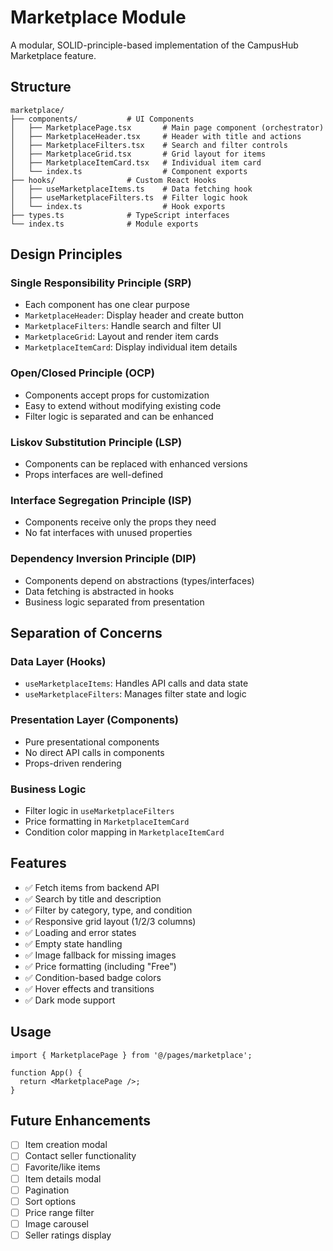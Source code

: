 # Marketplace Module

A modular, SOLID-principle-based implementation of the CampusHub Marketplace feature.

## Structure

```
marketplace/
├── components/           # UI Components
│   ├── MarketplacePage.tsx       # Main page component (orchestrator)
│   ├── MarketplaceHeader.tsx     # Header with title and actions
│   ├── MarketplaceFilters.tsx    # Search and filter controls
│   ├── MarketplaceGrid.tsx       # Grid layout for items
│   ├── MarketplaceItemCard.tsx   # Individual item card
│   └── index.ts                  # Component exports
├── hooks/                # Custom React Hooks
│   ├── useMarketplaceItems.ts    # Data fetching hook
│   ├── useMarketplaceFilters.ts  # Filter logic hook
│   └── index.ts                  # Hook exports
├── types.ts              # TypeScript interfaces
└── index.ts              # Module exports
```

## Design Principles

### Single Responsibility Principle (SRP)
- Each component has one clear purpose
- `MarketplaceHeader`: Display header and create button
- `MarketplaceFilters`: Handle search and filter UI
- `MarketplaceGrid`: Layout and render item cards
- `MarketplaceItemCard`: Display individual item details

### Open/Closed Principle (OCP)
- Components accept props for customization
- Easy to extend without modifying existing code
- Filter logic is separated and can be enhanced

### Liskov Substitution Principle (LSP)
- Components can be replaced with enhanced versions
- Props interfaces are well-defined

### Interface Segregation Principle (ISP)
- Components receive only the props they need
- No fat interfaces with unused properties

### Dependency Inversion Principle (DIP)
- Components depend on abstractions (types/interfaces)
- Data fetching is abstracted in hooks
- Business logic separated from presentation

## Separation of Concerns

### Data Layer (Hooks)
- `useMarketplaceItems`: Handles API calls and data state
- `useMarketplaceFilters`: Manages filter state and logic

### Presentation Layer (Components)
- Pure presentational components
- No direct API calls in components
- Props-driven rendering

### Business Logic
- Filter logic in `useMarketplaceFilters`
- Price formatting in `MarketplaceItemCard`
- Condition color mapping in `MarketplaceItemCard`

## Features

- ✅ Fetch items from backend API
- ✅ Search by title and description
- ✅ Filter by category, type, and condition
- ✅ Responsive grid layout (1/2/3 columns)
- ✅ Loading and error states
- ✅ Empty state handling
- ✅ Image fallback for missing images
- ✅ Price formatting (including "Free")
- ✅ Condition-based badge colors
- ✅ Hover effects and transitions
- ✅ Dark mode support

## Usage

```tsx
import { MarketplacePage } from '@/pages/marketplace';

function App() {
  return <MarketplacePage />;
}
```

## Future Enhancements

- [ ] Item creation modal
- [ ] Contact seller functionality
- [ ] Favorite/like items
- [ ] Item details modal
- [ ] Pagination
- [ ] Sort options
- [ ] Price range filter
- [ ] Image carousel
- [ ] Seller ratings display
